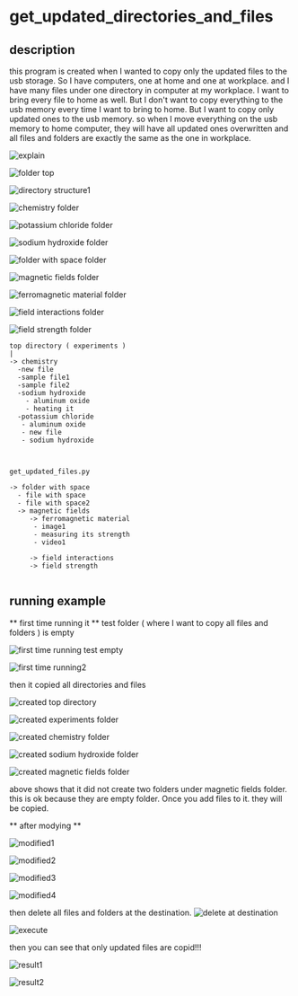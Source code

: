 # get_updated_directories_and_files

## description
this program is created when I wanted to copy only the updated files to the usb storage. So I have computers, one at home and one at workplace. and I have many files under one directory in computer at my workplace. I want to bring every file to home as well. But I don't want to copy everything to the usb memory every time I want to bring to home. But I want to copy only updated ones to the usb memory. so when I move everything on the usb memory to home computer, they will have all updated ones overwritten and all files and folders are exactly the same as the one in workplace.

![explain](https://user-images.githubusercontent.com/56218301/209745922-2be4f5c5-52f9-4368-b08d-0fc8853209fe.png)

![folder top](https://user-images.githubusercontent.com/56218301/209749278-6e8d03f2-7d9d-42c8-bd60-fb3ac67ab709.png)

![directory structure1](https://user-images.githubusercontent.com/56218301/209749292-01d07bc5-42fa-4d63-b73f-65bfcf6873a1.png)

![chemistry folder](https://user-images.githubusercontent.com/56218301/209749310-d92d3f2b-a59a-4281-899f-454ce01d75f7.png)

![potassium chloride folder](https://user-images.githubusercontent.com/56218301/209749352-7b4f537a-86f2-4e54-a8f5-2073e12871b4.png)

![sodium hydroxide folder](https://user-images.githubusercontent.com/56218301/209749358-653401b2-1f7c-4dc2-95b3-3bd6c6d09202.png)

![folder with space folder](https://user-images.githubusercontent.com/56218301/209749382-c82f9308-5b3b-48f6-8f85-e91692fe2131.png)

![magnetic fields folder](https://user-images.githubusercontent.com/56218301/209749414-e9fca632-3e11-4b00-b2a4-77b327d75b7e.png)

![ferromagnetic material folder](https://user-images.githubusercontent.com/56218301/209749418-91194d4b-bd6d-4d21-8ef3-216728bfbb11.png)

![field interactions folder](https://user-images.githubusercontent.com/56218301/209749423-e328d509-4761-49ea-9610-a3453554dec9.png)

![field strength folder](https://user-images.githubusercontent.com/56218301/209749436-7a55b2b9-7552-4ee1-9880-c549ba08855c.png)


~~~
top directory ( experiments )
|
-> chemistry
  -new file
  -sample file1
  -sample file2
  -sodium hydroxide
    - aluminum oxide
    - heating it
  -potassium chloride
   - aluminum oxide
   - new file
   - sodium hydroxide
  
  
  
get_updated_files.py

-> folder with space
  - file with space
  - file with space2
  -> magnetic fields
     -> ferromagnetic material
      - image1
      - measuring its strength
      - video1
     
     -> field interactions
     -> field strength
     
~~~

## running example
** first time running it **
test folder ( where I want to copy all files and folders ) is empty

![first time running  test empty](https://user-images.githubusercontent.com/56218301/209750583-80b9563d-ab01-40e0-8b0a-fc5f47959c8d.png)

![first time running2](https://user-images.githubusercontent.com/56218301/209750915-48285bab-40f6-413a-a57e-5fe632f8c391.png)

then it copied all directories and files

![created top directory](https://user-images.githubusercontent.com/56218301/209751050-208168d8-8368-4576-82f8-a344218b75eb.png)

![created experiments folder](https://user-images.githubusercontent.com/56218301/209751151-79ed67f8-4791-4486-9f37-2e1e2b2d32ff.png)

![created chemistry folder](https://user-images.githubusercontent.com/56218301/209751245-a607cbfe-e274-4aef-8db0-ddaf3a48f234.png)

![created sodium hydroxide folder](https://user-images.githubusercontent.com/56218301/209751327-a04afe5e-c21c-42d0-822c-52148fd74bdf.png)

![created magnetic fields folder](https://user-images.githubusercontent.com/56218301/209751619-2147a1fb-b114-40f0-8c4b-d4ec8c805698.png)

above shows that it did not create two folders under magnetic fields folder. this is ok because they are empty folder. Once you add files to it. they will be copied.

** after modying **

![modified1](https://user-images.githubusercontent.com/56218301/209752035-7294d137-49ce-4c5b-aec8-9cb92e4ddee7.png)

![modified2](https://user-images.githubusercontent.com/56218301/209752152-bc531292-0559-412b-b0f3-ba4014f186c1.png)

![modified3](https://user-images.githubusercontent.com/56218301/209752279-5554b636-5f2a-4677-b89a-5dec8c876f97.png)

![modified4](https://user-images.githubusercontent.com/56218301/209752335-5949d102-5149-41b2-bc8b-ad7bf0f2d25f.png)

then delete all files and folders at the destination.
![delete at destination](https://user-images.githubusercontent.com/56218301/209752476-d787d0c2-89f7-4705-8e2a-b9c89e0943b9.png)

![execute](https://user-images.githubusercontent.com/56218301/209752619-326bd704-c42d-44e8-9dda-4012a1edc840.png)

then you can see that only updated files are copid!!!

![result1](https://user-images.githubusercontent.com/56218301/209752819-cc952f76-a507-46ee-b7a8-f9760f940ddd.png)

![result2](https://user-images.githubusercontent.com/56218301/209752873-32404242-72a8-46b3-858a-9493a427464e.png)

























